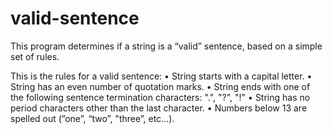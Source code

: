 # valid-sentence
This program determines if a string is a “valid” sentence, based on a simple set of rules.

This is the rules for a valid sentence:
•	String starts with a capital letter.
•	String has an even number of quotation marks.
•	String ends with one of the following sentence termination characters: ".", "?", "!"
•	String has no period characters other than the last character.
•	Numbers below 13 are spelled out (”one”, “two”, "three”, etc…).
 

